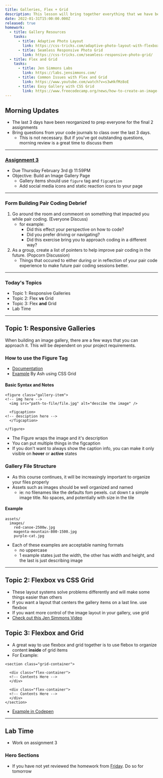 ```yaml
---
title: Galleries, Flex + Grid
description: This lesson will bring together everything that we have been working on with flexbox and grid.
date: 2022-01-31T15:00:00.000Z
released: true
homework:
  - title: Gallery Resources
    tasks:
      - title: Adaptive Photo Layout
        link: https://css-tricks.com/adaptive-photo-layout-with-flexbox/
      - title: Seamless Responsive Photo Grid
        link: https://css-tricks.com/seamless-responsive-photo-grid/
  - title: Flex and Grid
    tasks:
      - title: Jen Simmons Labs
        link: https://labs.jensimmons.com/
      - title: Common Issues with Flex and Grid
        link: https://www.youtube.com/watch?v=s3wHkfMz8oE
      - title: Easy Gallery with CSS Grid
        link: https://www.freecodecamp.org/news/how-to-create-an-image-gallery-with-css-grid-e0f0fd666a5c/
---
```


## Morning Updates

- The last 3 days have been reorganized to prep everyone for the final 2 assignments
- Bring questions from your code journals to class over the last 3 days.
  - This is not necessary. But if you've got outstanding questions, morning review is a great time to discuss them

---

### [Assignment 3](/cpnt-260/assignments/assignment-3/)

- Due Thursday February 3rd @ 11:59PM
- Objective: Build an Image Gallery Page
  - Gallery items should use `figure` tag and `figcaption`
  - Add social media icons and static reaction icons to your page

---

### Form Building Pair Coding Debrief

1. Go around the room and commeont on something that impacted you while pair coding. (Everyone Discuss)
   - for example:
     - Did this effect your perspective on how to code?
     - Did you prefer driving or navigating?
     - Did this exercise bring you to approach coding in a different way?
2. As a group, create a list of pointers to help improve pair coding in the future. (Popcorn Discussion)
   - Things that occured to either during or in reflection of your pair code experience to make future pair coding sessions better.

---

### Today's Topics

- Topic 1: Responsive Galleries
- Topic 2: Flex **vs** Grid
- Topic 3: Flex **and** Grid
- Lab Time

---

## Topic 1: Responsive Galleries

When building an image gallery, there are a few ways that you can approach it. This will be dependent on your project requirements.

### How to use the Figure Tag

- [Documentation](https://developer.mozilla.org/en-US/docs/Web/HTML/Element/figure)
- [Example](https://codepen.io/lilyx/pen/powepMZ) By Ash using CSS Grid

#### Basic Syntax and Notes

```
<figure class="gallery-item">
<!-- img here -->
  <img src="path-to-file/file.jpg" alt="descibe the image" />

  <figcaption>
<!-- desciption here -->
  </figcaption>

</figure>
```

- The Figure wraps the image and it's description
- You can put multiple things in the figcaption
- If you don't want to always show the caption info, you can make it only visible on **hover** or **active** states

### Gallery File Structure

- As this course continues, it will be increasingly important to organize your files properly
- Assets such as images should be well organized and named
  - ie: no filenames like the defaults fom pexels. cut down t a simple image title. No spaces, and potentially with size in the tile

#### Example

```
assets/
  images/
    red-canoe-2500w.jpg
    magenta-mountain-800-1500.jpg
    purple-cat.jpg
```

- Each of these examples are acceptable naming formats
  - no uppercase
  - 1 example states just the width, the other has width and height, and the last is just describing image

---

## Topic 2: Flexbox vs CSS Grid

- These layout systems solve problems differently and will make some things easier than others
- If you want a layout that centers the gallery items on a last line. use flexbox
- If you want more control of the image layout in your gallery, use grid
- [Check out this Jen Simmons Video](https://www.youtube.com/watch?v=hs3piaN4b5I)

## Topic 3: Flexbox and Grid

- A great way to use flexbox and grid together is to use flebox to organize content **inside** of grid items
- For Example:

```
<section class="grid-container">

  <div class="flex-container">
  <!-- Contents Here -->
  </div>

  <div class="flex-container">
  <!-- Contents Here -->
  </div>
</section>
```

- [Example in Codepen](https://codepen.io/lilyx/pen/LYOGVmV)

---

## Lab Time

- Work on assignment 3

<home-work :home-work="homework">

### Hero Sections

- If you have not yet reviewed the homework from [Friday](/cpnt-260/lessons/day-07/). Do so for tomorrow

</home-work>
